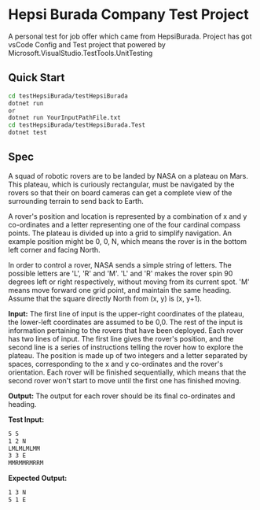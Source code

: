 # Hepsi Burada Company Test Project

A personal test for job offer which came from HepsiBurada. Project has got vsCode Config and Test project that powered by Microsoft.VisualStudio.TestTools.UnitTesting

## Quick Start

```bash
cd testHepsiBurada/testHepsiBurada
dotnet run
or
dotnet run YourInputPathFile.txt
cd testHepsiBurada/testHepsiBurada.Test
dotnet test
```

## Spec
<p>
A squad of robotic rovers are to be landed by NASA on a plateau on Mars. This plateau, which is
curiously rectangular, must be navigated by the rovers so that their on board cameras can get a
complete view of the surrounding terrain to send back to Earth.
</p>
<p>
A rover's position and location is represented by a combination of x and y co-ordinates and a letter
representing one of the four cardinal compass points. The plateau is divided up into a grid to
simplify navigation. An example position might be 0, 0, N, which means the rover is in the bottom
left corner and facing North.</p>
<p>In order to control a rover, NASA sends a simple string of letters. The possible letters are 'L', 'R' and
'M'. 'L' and 'R' makes the rover spin 90 degrees left or right respectively, without moving from its
current spot. 'M' means move forward one grid point, and maintain the same heading.
Assume that the square directly North from (x, y) is (x, y+1).</p>
<p>
<b> Input:</b>
The first line of input is the upper-right coordinates of the plateau, the lower-left coordinates are
assumed to be 0,0.
The rest of the input is information pertaining to the rovers that have been deployed. Each rover
has two lines of input. The first line gives the rover's position, and the second line is a series of
instructions telling the rover how to explore the plateau.
The position is made up of two integers and a letter separated by spaces, corresponding to the x
and y co-ordinates and the rover's orientation.
Each rover will be finished sequentially, which means that the second rover won't start to move
until the first one has finished moving.</p>
<p>
<b>Output:</b>
The output for each rover should be its final co-ordinates and heading.
</p>
<p>

<b>Test Input:</b>
```bash
5 5
1 2 N
LMLMLMLMM
3 3 E
MMRMMRMRRM
```

<b> Expected Output:</b>
```bash
1 3 N
5 1 E
```

